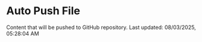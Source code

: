 # Auto Push File

Content that will be pushed to GitHub repository.
Last updated: 08/03/2025, 05:28:04 AM